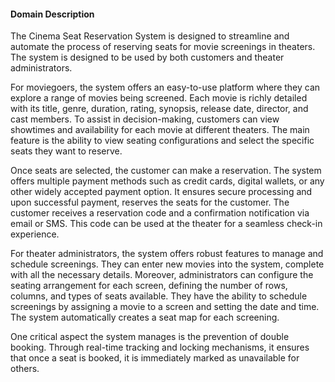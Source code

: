 #### Domain Description

The Cinema Seat Reservation System is designed to streamline and automate the process of reserving seats for movie screenings in theaters. The system is designed to be used by both customers and theater administrators.

For moviegoers, the system offers an easy-to-use platform where they can explore a range of movies being screened. Each movie is richly detailed with its title, genre, duration, rating, synopsis, release date, director, and cast members. To assist in decision-making, customers can view showtimes and availability for each movie at different theaters. The main feature is the ability to view seating configurations and select the specific seats they want to reserve.

Once seats are selected, the customer can make a reservation. The system offers multiple payment methods such as credit cards, digital wallets, or any other widely accepted payment option. It ensures secure processing and upon successful payment, reserves the seats for the customer. The customer receives a reservation code and a confirmation notification via email or SMS. This code can be used at the theater for a seamless check-in experience.

For theater administrators, the system offers robust features to manage and schedule screenings. They can enter new movies into the system, complete with all the necessary details. Moreover, administrators can configure the seating arrangement for each screen, defining the number of rows, columns, and types of seats available. They have the ability to schedule screenings by assigning a movie to a screen and setting the date and time. The system automatically creates a seat map for each screening.

One critical aspect the system manages is the prevention of double booking. Through real-time tracking and locking mechanisms, it ensures that once a seat is booked, it is immediately marked as unavailable for others.
